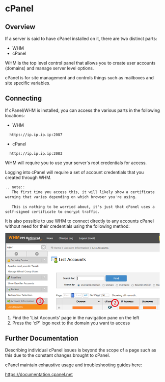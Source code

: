 # cPanel

## Overview

If a server is said to have cPanel installed on it, there are two distinct parts:

* WHM
* cPanel

WHM is the top level control panel that allows you to create user accounts (domains) and manage server level options.

cPanel is for site management and controls things such as mailboxes and site specific variables.

## Connecting

If cPanel/WHM is installed, you can access the various parts in the following locations:

* WHM

```console
  https://ip.ip.ip.ip:2087
```

* cPanel

```console
  https://ip.ip.ip.ip:2083
```

WHM will require you to use your server's root credentials for access.

Logging into cPanel will require a set of account credentials that you created through WHM.

```eval_rst
.. note::
   The first time you access this, it will likely show a certificate warning that varies depending on which browser you're using.

   This is nothing to be worried about, it's just that cPanel uses a self-signed certificate to encrypt traffic.
```

It is also possible to use WHM to connect directly to any accounts cPanel without need for their credentials using the following method:

![cPanel Login](cPanellogin.png)

1. Find the 'List Accounts' page in the navigation pane on the left
2. Press the 'cP' logo next to the domain you want to access

## Further Documentation

Describing individual cPanel issues is beyond the scope of a page such as this due to the constant changes brought to cPanel.

cPanel maintain exhaustive usage and troubleshooting guides here:

<https://documentation.cpanel.net>
